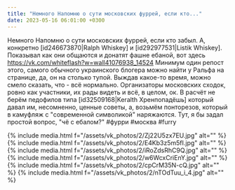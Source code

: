 ```yaml
---
title: "Немного Напомню о сути московских фуррей, если кто..."
date: 2023-05-16 06:01:00 +0300
---
```


Немного Напомню о сути московских фуррей, если кто забыл. А, конкретно [id246673870|Ralph Whiskey] и [id292977531|Listik Whiskey].
Показывал как они общаются и донатят фашне ебаной, вот здесь https://vk.com/whiteflash?w=wall41076938_14524 Минимум один репост этого, самого обычного украинского блогера можно найти у Ральфа на странице, да, он на столько тупой.
Выждав какое-то время, можно смело сказать, что - всё нормально. Организаторы московских сходок, ровно как участники, их рады видеть и всё, в целом, ок. В расчёт не берём педофилов типа [id32509168|Keralth Хренпопадёшь] который давал им, несомненно, ценные советы, а, возьмём понторезов, который в камуфляж с "современной символикой" наряжаются.
Тут, я бы задал простой вопрос, "чё с ебалом?"
#фурри #москва #furry


{% include media.html f="/assets/vk_photos/2/Zj22U5zx7EU.jpg" alt="" %}
{% include media.html f="/assets/vk_photos/2/E4Kb3z5m5fI.jpg" alt="" %}
{% include media.html f="/assets/vk_photos/2/iRoZdsRhC9Q.jpg" alt="" %}
{% include media.html f="/assets/vk_photos/2/w6WcxCriEnY.jpg" alt="" %}
{% include media.html f="/assets/vk_photos/2/cpCrM35N-cQ.jpg" alt="" %}
{% include media.html f="/assets/vk_photos/2/nTOdTuu_i_4.jpg" alt="" %}
